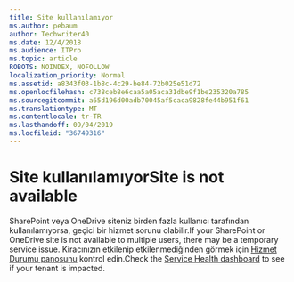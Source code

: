 ```yaml
---
title: Site kullanılamıyor
ms.author: pebaum
author: Techwriter40
ms.date: 12/4/2018
ms.audience: ITPro
ms.topic: article
ROBOTS: NOINDEX, NOFOLLOW
localization_priority: Normal
ms.assetid: a8343f03-1b8c-4c29-be84-72b025e51d72
ms.openlocfilehash: c738ceb8e6caa5a05aca31dbe9f1be235320a785
ms.sourcegitcommit: a65d196d00adb70045af5caca9828fe44b951f61
ms.translationtype: MT
ms.contentlocale: tr-TR
ms.lasthandoff: 09/04/2019
ms.locfileid: "36749316"
---
```

# <a name="site-is-not-available"></a><span data-ttu-id="e5b4e-102">Site kullanılamıyor</span><span class="sxs-lookup"><span data-stu-id="e5b4e-102">Site is not available</span></span>

<span data-ttu-id="e5b4e-103">SharePoint veya OneDrive siteniz birden fazla kullanıcı tarafından kullanılamıyorsa, geçici bir hizmet sorunu olabilir.</span><span class="sxs-lookup"><span data-stu-id="e5b4e-103">If your SharePoint or OneDrive site is not available to multiple users, there may be a temporary service issue.</span></span> <span data-ttu-id="e5b4e-104">Kiracınızın etkilenip etkilenmediğinden görmek için [Hizmet Durumu panosunu](https://admin.microsoft.com/AdminPortal/Home#/servicehealth) kontrol edin.</span><span class="sxs-lookup"><span data-stu-id="e5b4e-104">Check the [Service Health dashboard](https://admin.microsoft.com/AdminPortal/Home#/servicehealth) to see if your tenant is impacted.</span></span> 
  

